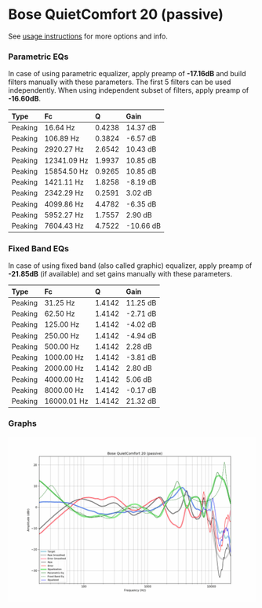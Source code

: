 # Bose QuietComfort 20 (passive)
See [usage instructions](https://github.com/jaakkopasanen/AutoEq#usage) for more options and info.

### Parametric EQs
In case of using parametric equalizer, apply preamp of **-17.16dB** and build filters manually
with these parameters. The first 5 filters can be used independently.
When using independent subset of filters, apply preamp of **-16.60dB**.

| Type    | Fc          |      Q | Gain      |
|:--------|:------------|:-------|:----------|
| Peaking | 16.64 Hz    | 0.4238 | 14.37 dB  |
| Peaking | 106.89 Hz   | 0.3824 | -6.57 dB  |
| Peaking | 2920.27 Hz  | 2.6542 | 10.43 dB  |
| Peaking | 12341.09 Hz | 1.9937 | 10.85 dB  |
| Peaking | 15854.50 Hz | 0.9265 | 10.85 dB  |
| Peaking | 1421.11 Hz  | 1.8258 | -8.19 dB  |
| Peaking | 2342.29 Hz  | 0.2591 | 3.02 dB   |
| Peaking | 4099.86 Hz  | 4.4782 | -6.35 dB  |
| Peaking | 5952.27 Hz  | 1.7557 | 2.90 dB   |
| Peaking | 7604.43 Hz  | 4.7522 | -10.66 dB |

### Fixed Band EQs
In case of using fixed band (also called graphic) equalizer, apply preamp of **-21.85dB**
(if available) and set gains manually with these parameters.

| Type    | Fc          |      Q | Gain     |
|:--------|:------------|:-------|:---------|
| Peaking | 31.25 Hz    | 1.4142 | 11.25 dB |
| Peaking | 62.50 Hz    | 1.4142 | -2.71 dB |
| Peaking | 125.00 Hz   | 1.4142 | -4.02 dB |
| Peaking | 250.00 Hz   | 1.4142 | -4.94 dB |
| Peaking | 500.00 Hz   | 1.4142 | 2.28 dB  |
| Peaking | 1000.00 Hz  | 1.4142 | -3.81 dB |
| Peaking | 2000.00 Hz  | 1.4142 | 2.80 dB  |
| Peaking | 4000.00 Hz  | 1.4142 | 5.06 dB  |
| Peaking | 8000.00 Hz  | 1.4142 | -0.17 dB |
| Peaking | 16000.01 Hz | 1.4142 | 21.32 dB |

### Graphs
![](./Bose%20QuietComfort%2020%20(passive).png)